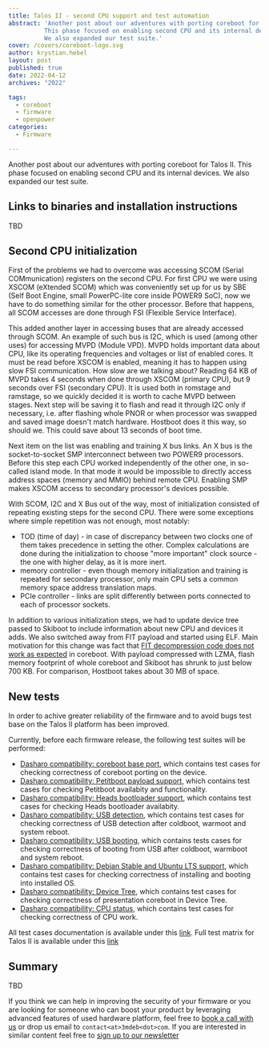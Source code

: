 ```yaml
---
title: Talos II - second CPU support and test automation
abstract: 'Another post about our adventures with porting coreboot for Talos II.
          This phase focused on enabling second CPU and its internal devices.
          We also expanded our test suite.'
cover: /covers/coreboot-logo.svg
author: krystian.hebel
layout: post
published: true
date: 2022-04-12
archives: "2022"

tags:
  - coreboot
  - firmware
  - openpower
categories:
  - Firmware

---
```


Another post about our adventures with porting coreboot for Talos II. This phase
focused on enabling second CPU and its internal devices. We also expanded our
test suite.

## Links to binaries and installation instructions

TBD

## Second CPU initialization

First of the problems we had to overcome was accessing SCOM (Serial
COMmunication) registers on the second CPU. For first CPU we were using XSCOM
(eXtended SCOM) which was conveniently set up for us by SBE (Self Boot Engine,
small PowerPC-lite core inside POWER9 SoC), now we have to do something similar
for the other processor. Before that happens, all SCOM accesses are done through
FSI (Flexible Service Interface).

This added another layer in accessing buses that are already accessed through
SCOM. An example of such bus is I2C, which is used (among other uses) for
accessing MVPD (Module VPD). MVPD holds important data about CPU, like its
operating frequencies and voltages or list of enabled cores. It must be read
before XSCOM is enabled, meaning it has to happen using slow FSI communication.
How slow are we talking about? Reading 64 KB of MVPD takes 4 seconds when done
through XSCOM (primary CPU), but 9 seconds over FSI (secondary CPU). It is used
both in romstage and ramstage, so we quickly decided it is worth to cache MVPD
between stages. Next step will be saving it to flash and read it through I2C
only if necessary, i.e. after flashing whole PNOR or when processor was swapped
and saved image doesn't match hardware. Hostboot does it this way, so should we.
This could save about 13 seconds of boot time.

Next item on the list was enabling and training X bus links. An X bus is the
socket-to-socket SMP interconnect between two POWER9 processors. Before this
step each CPU worked independently of the other one, in so-called island mode.
In that mode it would be impossible to directly access address spaces (memory
and MMIO) behind remote CPU. Enabling SMP makes XSCOM access to secondary
processor's devices possible.

With SCOM, I2C and X Bus out of the way, most of initialization consisted of
repeating existing steps for the second CPU. There were some exceptions where
simple repetition was not enough, most notably:

- TOD (time of day) - in case of discrepancy between two clocks one of them
  takes precedence in setting the other. Complex calculations are done during
  the initialization to choose "more important" clock source - the one with
  higher delay, as it is more inert.
- memory controller - even though memory initialization and training is repeated
  for secondary processor, only main CPU sets a common memory space address
  translation maps.
- PCIe controller - links are split differently between ports connected to each
  of processor sockets.

In addition to various initialization steps, we had to update device tree passed
to Skiboot to include information about new CPU and devices it adds. We also
switched away from FIT payload and started using ELF. Main motivation for this
change was fact that [FIT decompression code does not work as expected](https://mail.coreboot.org/hyperkitty/list/coreboot@coreboot.org/thread/6EZWU7YPUJE564GNCV7U32IXWPFTV7FB/)
in coreboot. With payload compressed with LZMA, flash memory footprint of whole
coreboot and Skiboot has shrunk to just below 700 KB. For comparison, Hostboot
takes about 30 MB of space.

## New tests

In order to achive greater reliability of the firmware and to avoid bugs test
base on the Talos II platform has been improved.

Currently, before each firmware release, the following test suites will be
performed:
- [Dasharo compatibility: coreboot base port][CBP], which contains test cases
  for checking correctness of coreboot porting on the device.
- [Dasharo compatibility: Petitboot payload support][PBT], which contains test
  cases for checking Petitboot availabity and functionality.
- [Dasharo compatibility: Heads bootloader support][HDS], which contains test
  cases for checking Heads bootloader availabity.
- [Dasharo compatibility: USB detection][USB], which contains test cases for
  checking correctness of USB detection after coldboot, warmoot and system
  reboot.
- [Dasharo compatibility: USB booting][UBB], which contains tests cases for
  checking correctness of booting from USB after coldboot, warmboot and system
  reboot.
- [Dasharo compatibility: Debian Stable and Ubuntu LTS support][LBT], which
  contains test cases for checking correctness of installing and booting into
  installed OS.
- [Dasharo compatibility: Device Tree][DVT], which contains test cases for
  checking correctness of presentation coreboot in Device Tree.
- [Dasharo compatibility: CPU status][CPU], which contains test cases for
  checking correctness of CPU work.

All test cases documentation is available under this [link][Tests].
Full test matrix for Talos II is available under this [link][Matrix]

[CBP]: https://docs.dasharo.com/unified-test-documentation/dasharo-compatibility/100-coreboot-base-port/
[PBT]: https://docs.dasharo.com/unified-test-documentation/dasharo-compatibility/31V-petitboot-payload-support/
[HDS]: https://docs.dasharo.com/unified-test-documentation/dasharo-compatibility/31U-heads-bootloader-support/
[USB]: https://docs.dasharo.com/unified-test-documentation/dasharo-compatibility/31O-usb-detect/
[UBB]: https://docs.dasharo.com/unified-test-documentation/dasharo-compatibility/31N-usb-boot/
[LBT]: https://docs.dasharo.com/unified-test-documentation/dasharo-compatibility/308-debian-stable-and-ubuntu-lts-support/
[DVT]: https://docs.dasharo.com/unified-test-documentation/dasharo-compatibility/31W-device-tree/
[CPU]: https://docs.dasharo.com/unified-test-documentation/dasharo-compatibility/31T-cpu-status/
[Tests]: https://docs.dasharo.com/unified-test-documentation/overview/
[Matrix]: https://docs.dasharo.com/variants/talos_2/test-matrix/

## Summary

TBD

If you think we can help in improving the security of your firmware or you are
looking for someone who can boost your product by leveraging advanced features
of used hardware platform, feel free to [book a call with us](https://calendly.com/3mdeb/consulting-remote-meeting)
or drop us email to `contact<at>3mdeb<dot>com`. If you are interested in similar
content feel free to [sign up to our newsletter](https://newsletter.3mdeb.com/subscription/PW6XnCeK6)
